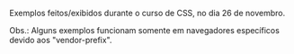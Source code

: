 Exemplos feitos/exibidos durante o curso de CSS, no dia 26 de novembro.

Obs.: Alguns exemplos funcionam somente em navegadores específicos devido aos "vendor-prefix".

